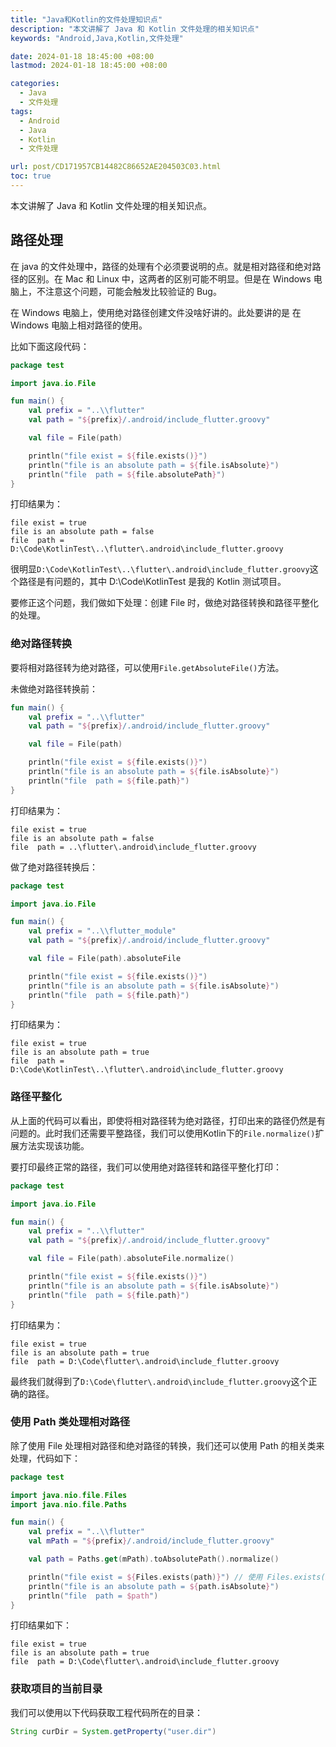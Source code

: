 ```yaml
---
title: "Java和Kotlin的文件处理知识点"
description: "本文讲解了 Java 和 Kotlin 文件处理的相关知识点"
keywords: "Android,Java,Kotlin,文件处理"

date: 2024-01-18 18:45:00 +08:00
lastmod: 2024-01-18 18:45:00 +08:00

categories:
  - Java
  - 文件处理
tags:
  - Android
  - Java
  - Kotlin
  - 文件处理

url: post/CD171957CB14482C86652AE204503C03.html
toc: true
---
```


本文讲解了 Java 和 Kotlin 文件处理的相关知识点。

<!--More-->

## 路径处理

在 java 的文件处理中，路径的处理有个必须要说明的点。就是相对路径和绝对路径的区别。在 Mac 和 Linux 中，这两者的区别可能不明显。但是在 Windows 电脑上，不注意这个问题，可能会触发比较验证的 Bug。

在 Windows 电脑上，使用绝对路径创建文件没啥好讲的。此处要讲的是 在 Windows 电脑上相对路径的使用。

比如下面这段代码：

```Kotlin
package test

import java.io.File

fun main() {
    val prefix = "..\\flutter"
    val path = "${prefix}/.android/include_flutter.groovy"

    val file = File(path)

    println("file exist = ${file.exists()}")
    println("file is an absolute path = ${file.isAbsolute}")
    println("file  path = ${file.absolutePath}")
}
```

打印结果为：

```
file exist = true
file is an absolute path = false
file  path = D:\Code\KotlinTest\..\flutter\.android\include_flutter.groovy
```

很明显`D:\Code\KotlinTest\..\flutter\.android\include_flutter.groovy`这个路径是有问题的，其中 D:\Code\KotlinTest 是我的 Kotlin 测试项目。

要修正这个问题，我们做如下处理：创建 File 时，做绝对路径转换和路径平整化的处理。

### 绝对路径转换

要将相对路径转为绝对路径，可以使用`File.getAbsoluteFile()`方法。

未做绝对路径转换前：

```Kotlin
fun main() {
    val prefix = "..\\flutter"
    val path = "${prefix}/.android/include_flutter.groovy"

    val file = File(path)

    println("file exist = ${file.exists()}")
    println("file is an absolute path = ${file.isAbsolute}")
    println("file  path = ${file.path}")
}
```

打印结果为：

```
file exist = true
file is an absolute path = false
file  path = ..\flutter\.android\include_flutter.groovy
```

做了绝对路径转换后：

```Kotlin
package test

import java.io.File

fun main() {
    val prefix = "..\\flutter_module"
    val path = "${prefix}/.android/include_flutter.groovy"

    val file = File(path).absoluteFile

    println("file exist = ${file.exists()}")
    println("file is an absolute path = ${file.isAbsolute}")
    println("file  path = ${file.path}")
}
```

打印结果为：

```
file exist = true
file is an absolute path = true
file  path = D:\Code\KotlinTest\..\flutter\.android\include_flutter.groovy
```

### 路径平整化

从上面的代码可以看出，即使将相对路径转为绝对路径，打印出来的路径仍然是有问题的。此时我们还需要平整路径，我们可以使用Kotlin下的`File.normalize()`扩展方法实现该功能。

要打印最终正常的路径，我们可以使用绝对路径转和路径平整化打印：

```Kotlin
package test

import java.io.File

fun main() {
    val prefix = "..\\flutter"
    val path = "${prefix}/.android/include_flutter.groovy"

    val file = File(path).absoluteFile.normalize()

    println("file exist = ${file.exists()}")
    println("file is an absolute path = ${file.isAbsolute}")
    println("file  path = ${file.path}")
}
```

打印结果为：

```
file exist = true
file is an absolute path = true
file  path = D:\Code\flutter\.android\include_flutter.groovy
```

最终我们就得到了`D:\Code\flutter\.android\include_flutter.groovy`这个正确的路径。

### 使用 Path 类处理相对路径

除了使用 File 处理相对路径和绝对路径的转换，我们还可以使用 Path 的相关类来处理，代码如下：

```Kotlin
package test

import java.nio.file.Files
import java.nio.file.Paths

fun main() {
    val prefix = "..\\flutter"
    val mPath = "${prefix}/.android/include_flutter.groovy"

    val path = Paths.get(mPath).toAbsolutePath().normalize()

    println("file exist = ${Files.exists(path)}") // 使用 Files.exists(Path) 方法判断 path 是否存在
    println("file is an absolute path = ${path.isAbsolute}")
    println("file  path = $path")
}
```

打印结果如下：

```
file exist = true
file is an absolute path = true
file  path = D:\Code\flutter\.android\include_flutter.groovy
```

### 获取项目的当前目录

我们可以使用以下代码获取工程代码所在的目录：

```java
String curDir = System.getProperty("user.dir")
```